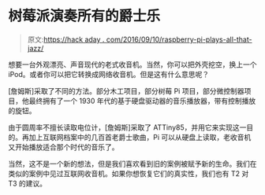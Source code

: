 # 树莓派演奏所有的爵士乐

> 原文:[https://hack aday . com/2016/09/10/raspberry-pi-plays-all-that-jazz/](https://hackaday.com/2016/09/10/raspberry-pi-plays-all-that-jazz/)

想要一台外观漂亮、声音现代的老式收音机。当然，你可以把外壳挖空，换上一个 iPod。或者你可以把它转换成网络收音机。但是这有什么意思呢？

[詹姆斯]采取了不同的方法。部分木工项目，部分树莓 Pi 项目，部分微控制器项目，他最终拥有了一个 1930 年代的基于硬盘驱动器的音乐播放器，带有控制播放的旋钮。

由于圆周率不擅长读取电位计，[詹姆斯]采取了 ATTiny85，并用它来实现这一目的。再加上互联网档案中的几百首老爵士歌曲，Pi 可以从硬盘上读取，老收音机又开始播放适合那个时代的音乐了。

当然，这不是一个新的想法，但是我们喜欢看到旧的案例被赋予新的生命。我们在类似的案例中见过互联网收音机。如果你想恢复它们的真实性，我们也有 T2 对 T3 的建议。